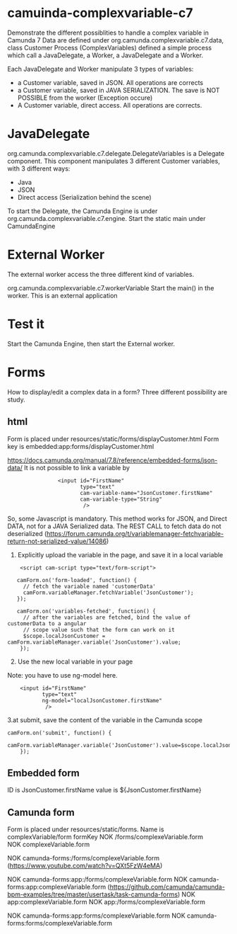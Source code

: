 # camuinda-complexvariable-c7

Demonstrate the different possiblities to handle a complex variable in Camunda 7
Data are defined under org.camunda.complexvariable.c7.data, class Customer
Process (ComplexVariables) defined a simple process which call a JavaDelegate, a Worker, a JavaDelegate and a Worker.

Each JavaDelegate and Worker manipulate 3 types of variables:
* a Customer variable, saved in JSON. All operations are corrects
* a Customer variable, saved in JAVA SERIALIZATION. The save is NOT POSSIBLE from the worker (Exception occure)
* A Customer variable, direct access. All operations are corrects.


# JavaDelegate
org.camunda.complexvariable.c7.delegate.DelegateVariables
is a Delegate component. This component manipulates 3 different Customer variables, with 3 different ways:
* Java
* JSON
* Direct access (Serialization behind the scene)

To start the Delegate, the Camunda Engine is under org.camunda.complexvariable.c7.engine. 
Start the static main under CamundaEngine

# External Worker
The external worker access the three different kind of variables.

org.camunda.complexvariable.c7.workerVariable
Start the main() in the worker. This is an external application

# Test it
Start the Camunda Engine, then start the External worker.


# Forms
How to display/edit a complex data in a form?
Three different possibility are study.
## html
Form is placed under resources/static/forms/displayCustomer.html
Form key is embedded:app:forms/displayCustomer.html

https://docs.camunda.org/manual/7.8/reference/embedded-forms/json-data/
It is not possible to link a variable by

````
                <input id="FirstName"
                       type="text"
                       cam-variable-name="JsonCustomer.firstName"
                       cam-variable-type="String"
                        />
````
So, some Javascript is mandatory.
This method works for JSON, and Direct DATA, not for a JAVA Serialized data. The REST CALL to fetch data do not deserialized
(https://forum.camunda.org/t/variablemanager-fetchvariable-return-not-serialized-value/14086)

1. Explicitly upload the variable in the page, and save it in a local variable

````
    <script cam-script type="text/form-script">

   camForm.on('form-loaded', function() {
     // fetch the variable named 'customerData'
     camForm.variableManager.fetchVariable('JsonCustomer');
   });

   camForm.on('variables-fetched', function() {
     // after the variables are fetched, bind the value of customerData to a angular
     // scope value such that the form can work on it
     $scope.localJsonCustomer = camForm.variableManager.variable('JsonCustomer').value;
    });
````

2. Use the new local variable in your page

Note: you have to use ng-model here. 
````
    <input id="FirstName"
           type="text"
           ng-model="localJsonCustomer.firstName"
            />
````

3.at submit, save the content of the variable in the Camunda scope

````
camForm.on('submit', function() {
   camForm.variableManager.variable('JsonCustomer').value=$scope.localJsonCustomer;
    });
````    
## Embedded form
ID is       JsonCustomer.firstName
value is    ${JsonCustomer.firstName}

## Camunda form
Form is placed under resources/static/forms. Name is complexVariable/form
formKey
NOK /forms/complexeVariable.form    
NOK complexeVariable.form

NOK camunda-forms:/forms/complexeVariable.form  (https://www.youtube.com/watch?v=QXt5FzW4eMA)

NOK camunda-forms:app:/forms/complexeVariable.form
NOK camunda-forms:app:complexeVariable.form (https://github.com/camunda/camunda-bpm-examples/tree/master/usertask/task-camunda-forms)
NOK app:complexeVariable.form
NOK app:/forms/complexeVariable.form

NOK camunda-forms:app:forms/complexeVariable.form
NOK camunda-forms:forms/complexeVariable.form